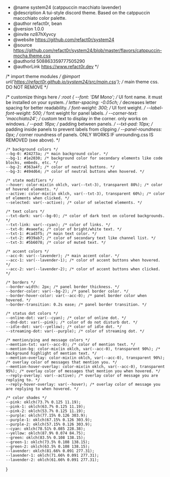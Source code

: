 * @name system24 (catppuccin macchiato lavender)
 * @description A tui-style discord theme. Based on the catppuccin maccchiato color palette.
 * @author refact0r, bean
 * @version 1.0.0
 * @invite nz87hXyvcy
 * @website https://github.com/refact0r/system24
 * @source https://github.com/refact0r/system24/blob/master/flavors/catppuccin-mocha.theme.css 
 * @authorId 508863359777505290
 * @authorLink https://www.refact0r.dev
*/

/* import theme modules */
@import url('https://refact0r.github.io/system24/src/main.css'); /* main theme css. DO NOT REMOVE */

/* customize things here */
:root {
	--font: 'DM Mono'; /* UI font name. it must be installed on your system. */
	letter-spacing: -0.05ch; /* decreases letter spacing for better readability. */
	font-weight: 300; /* UI font weight. */
	--label-font-weight: 500; /* font weight for panel labels. */
	--corner-text: 'macchiato24'; /* custom text to display in the corner. only works on windows. */
	--pad: 16px; /* padding between panels. */
	--txt-pad: 10px; /* padding inside panels to prevent labels from clipping */
	--panel-roundness: 0px; /* corner roundness of panels. ONLY WORKS IF unrounding.css IS REMOVED (see above). */

	/* background colors */
	--bg-0: #24273a; /* main background color. */
	--bg-1: #1e2030; /* background color for secondary elements like code blocks, embeds, etc. */
	--bg-2: #363a4f; /* color of neutral buttons. */
	--bg-3: #494d64; /* color of neutral buttons when hovered. */

	/* state modifiers */
	--hover: color-mix(in oklch, var(--txt-3), transparent 80%); /* color of hovered elements. */
	--active: color-mix(in oklch, var(--txt-3), transparent 60%); /* color of elements when clicked. */
	--selected: var(--active); /* color of selected elements. */

	/* text colors */
	--txt-dark: var(--bg-0); /* color of dark text on colored backgrounds. */
	--txt-link: var(--cyan); /* color of links. */
	--txt-0: #eaeefa; /* color of bright/white text. */
	--txt-1: #cad3f5; /* main text color. */
	--txt-2: #939ab7; /* color of secondary text like channel list. */
	--txt-3: #5b6078; /* color of muted text. */

	/* accent colors */
	--acc-0: var(--lavender); /* main accent color. */
	--acc-1: var(--lavender-1); /* color of accent buttons when hovered. */
	--acc-2: var(--lavender-2); /* color of accent buttons when clicked. */

	/* borders */
	--border-width: 2px; /* panel border thickness. */
	--border-color: var(--bg-2); /* panel border color. */
	--border-hover-color: var(--acc-0); /* panel border color when hovered. */
	--border-transition: 0.2s ease; /* panel border transition. */

	/* status dot colors */
	--online-dot: var(--cyan); /* color of online dot. */
	--dnd-dot: var(--pink); /* color of do not disturb dot. */
	--idle-dot: var(--yellow); /* color of idle dot. */
	--streaming-dot: var(--purple); /* color of streaming dot. */

	/* mention/ping and message colors */
	--mention-txt: var(--acc-0); /* color of mention text. */
	--mention-bg: color-mix(in oklch, var(--acc-0), transparent 90%); /* background highlight of mention text. */
	--mention-overlay: color-mix(in oklch, var(--acc-0), transparent 90%); /* overlay color of messages that mention you. */
	--mention-hover-overlay: color-mix(in oklch, var(--acc-0), transparent 95%); /* overlay color of messages that mention you when hovered. */
	--reply-overlay: var(--active); /* overlay color of message you are replying to. */
	--reply-hover-overlay: var(--hover); /* overlay color of message you are replying to when hovered. */

	/* color shades */
	--pink: oklch(73.7% 0.125 11.19);
	--pink-1: oklch(63.7% 0.125 11.19);
	--pink-2: oklch(53.7% 0.125 11.19);
	--purple: oklch(77.15% 0.126 303.9);
	--purple-1: oklch(67.15% 0.126 303.9);
	--purple-2: oklch(57.15% 0.126 303.9);
	--cyan: oklch(78.51% 0.085 228.38);
	--yellow: oklch(87.9% 0.074 84.75);
	--green: oklch(83.5% 0.108 138.15);
	--green-1: oklch(73.5% 0.108 138.15);
	--green-2: oklch(63.5% 0.108 138.15);
	--lavender: oklch(81.66% 0.091 277.31);
	--lavender-1: oklch(71.66% 0.091 277.31);
	--lavender-2: oklch(61.66% 0.091 277.31);
}

